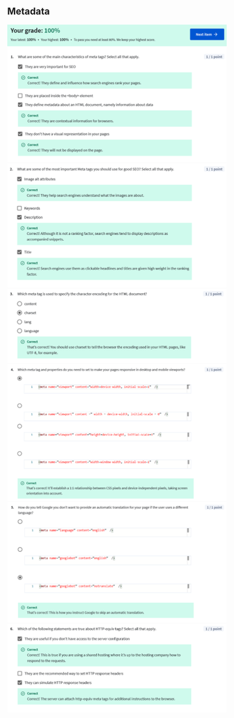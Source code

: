 ## Metadata

![](/learning/meta-front-end-developer-professional-certificate/C4-HTML-CSS/Module1/quiz2-metadata/ss1.png)
![](/learning/meta-front-end-developer-professional-certificate/C4-HTML-CSS/Module1/quiz2-metadata/ss2.png)
![](/learning/meta-front-end-developer-professional-certificate/C4-HTML-CSS/Module1/quiz2-metadata/ss3.png)
![](/learning/meta-front-end-developer-professional-certificate/C4-HTML-CSS/Module1/quiz2-metadata/ss4.png)
![](/learning/meta-front-end-developer-professional-certificate/C4-HTML-CSS/Module1/quiz2-metadata/ss5.png)
![](/learning/meta-front-end-developer-professional-certificate/C4-HTML-CSS/Module1/quiz2-metadata/ss6.png)
